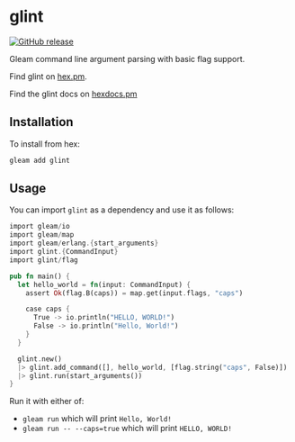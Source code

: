 # glint

<a href="https://github.com/TanklesXL/glint/releases"><img src="https://img.shields.io/github/release/TanklesXL/glint.svg" alt="GitHub release"></a>

Gleam command line argument parsing with basic flag support.


Find glint on [hex.pm](https://hex.pm/packages/glint).

Find the glint docs on [hexdocs.pm](https://hexdocs.pm/glint/)

## Installation

To install from hex:

```sh
gleam add glint
```

## Usage

You can import `glint` as a dependency and use it as follows:

```rust
import gleam/io
import gleam/map
import gleam/erlang.{start_arguments}
import glint.{CommandInput}
import glint/flag

pub fn main() {
  let hello_world = fn(input: CommandInput) {
    assert Ok(flag.B(caps)) = map.get(input.flags, "caps")

    case caps {
      True -> io.println("HELLO, WORLD!")
      False -> io.println("Hello, World!")
    }
  }

  glint.new()
  |> glint.add_command([], hello_world, [flag.string("caps", False)])
  |> glint.run(start_arguments())
}
```

Run it with either of:

- `gleam run` which will print `Hello, World!`
- `gleam run -- --caps=true` which will print `HELLO, WORLD!`

